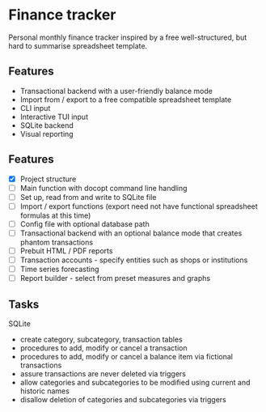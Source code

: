 #	Finance tracker
Personal monthly finance tracker inspired by a free well-structured, but hard to summarise spreadsheet template.

##	Features
- Transactional backend with a user-friendly balance mode
- Import from / export to a free compatible spreadsheet template
- CLI input
- Interactive TUI input
- SQLite backend
- Visual reporting

##	Features
- [X] Project structure
- [ ] Main function with docopt command line handling
- [ ] Set up, read from and write to SQLite file
- [ ] Import / export functions (export need not have functional spreadsheet formulas at this time)
- [ ] Config file with optional database path
- [ ] Transactional backend with an optional balance mode that creates phantom transactions
- [ ] Prebuit HTML / PDF reports
- [ ] Transaction accounts - specify entities such as shops or institutions
- [ ] Time series forecasting
- [ ] Report builder - select from preset measures and graphs

##	Tasks
SQLite

- create category, subcategory, transaction tables
- procedures to add, modify or cancel a transaction
- procedures to add, modify or cancel a balance item via fictional transactions
- assure transactions are never deleted via triggers
- allow categories and subcategories to be modified using current and historic names
- disallow deletion of categories and subcategories via triggers

